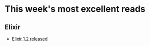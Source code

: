 # This week's most excellent reads

## Elixir

* [Elixir 1.2
  released](http://elixir-lang.org/blog/2016/01/03/elixir-v1-2-0-released/)
